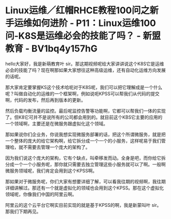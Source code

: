 # Linux运维／红帽RHCE教程100问之新手运维如何进阶 - P11：Linux运维100问-K8S是运维必会的技能了吗？ - 新盟教育 - BV1bq4y157hG

hello大家好，我是新萌教育叶 sir。那这期视频呢给大家讲讲说这个K8S它是运维必会的技能了吗？现在啊那如果大家想往这种高级运维，还有自动化运维方向发展的话呢。

那大家肯定要掌握KS这个技术哈呃对于K8S呢，我们可以把它理解成是一个什么呢？叫做自动化的运维的一个框架啊，例如说呃KPSS可以帮我们从代码的提交啊，代码的发布，然后再到版本的更新。

然后负载均衡流量的监控。最后呢监控告警等功能啊，它都可以帮我们一体的实现了。但K8它可并不是说所有的公司都会用到的。就目前这个KBS它主要的应用的一个领域啊，主要还是在微服务跟虚拟化这个领域。

那如果说你们企业务，你说我想实现微服务部署的话，把这个所谓微服务，就是把一个整体的庞大的给它架构啊，给它拆分成一个一个的小服务，这样呢易于我们管理哈，就不需要去管理一个庞大的架构了。

因为我们说这个庞大的架构，它有个缺点，叫牵移发而动。全身是吧，而你给它拆分成一个一个小服务呢，那你就只需要去独立管理这些小服务就可以了啊。一般啊微服务领域呢，我们肯定会用到这个KPSS啊。

那如果对于微服务呢，你们大家有想要详细了解，可以看我往期的视频啊，我往期详细讲解过。那还有一个就是虚拟化的领域也会用到这个KPSS。那在这个虚拟化领域呢，你像我们中国的阿里云啊。

阿里云的这个云平台它啊实目前实现的就是基于KPSS的啊，我是新蒙叫叶 sir。那我们下期再见。
